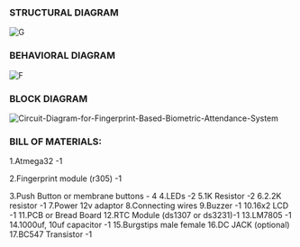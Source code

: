 
### STRUCTURAL DIAGRAM

![G](https://user-images.githubusercontent.com/60978907/144271008-30fdd4bc-7e53-467f-8b77-d830c4b7b965.jpg)

### BEHAVIORAL DIAGRAM

![F](https://user-images.githubusercontent.com/60978907/144271799-cde4f669-9ad8-4f0c-95e9-ccc829b7c0ea.jpg)

### BLOCK DIAGRAM

![Circuit-Diagram-for-Fingerprint-Based-Biometric-Attendance-System](https://user-images.githubusercontent.com/60978907/144272102-44d70ee5-bce9-4ad3-b5a1-9c8a4fd018e0.jpg)

### BILL OF MATERIALS:

 1.Atmega32 -1
 
 2.Fingerprint module (r305) -1
 
 3.Push Button or membrane buttons   - 4
 4.LEDs -2
 5.1K Resistor -2
 6.2.2K resistor -1
 7.Power 12v adaptor
 8.Connecting wires
 9.Buzzer -1
 10.16x2 LCD -1
 11.PCB or Bread Board
 12.RTC Module (ds1307 or ds3231)-1
 13.LM7805 -1
 14.1000uf, 10uf capacitor -1
 15.Burgstips male female
 16.DC JACK (optional)
 17.BC547 Transistor -1


